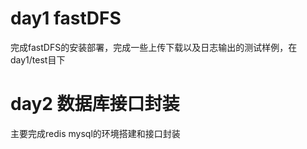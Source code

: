 # day1 fastDFS
  完成fastDFS的安装部署，完成一些上传下载以及日志输出的测试样例，在day1/test目下
# day2 数据库接口封装
  主要完成redis mysql的环境搭建和接口封装  








